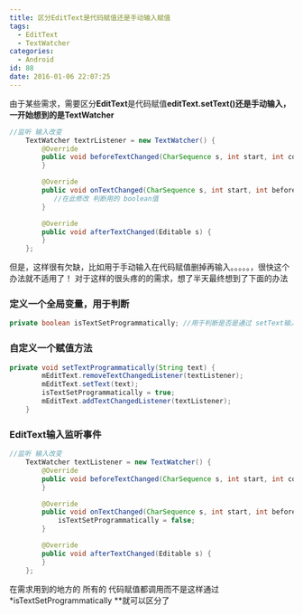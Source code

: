 ```yaml
---
title: 区分EditText是代码赋值还是手动输入赋值
tags:
  - EditText
  - TextWatcher
categories:
  - Android
id: 88
date: 2016-01-06 22:07:25
---
```


由于某些需求，需要区分**EditText**是代码赋值**editText.setText()**还是手动输入，一开始想到的是**TextWatcher**

```java
//监听 输入改变
    TextWatcher textrListener = new TextWatcher() {
        @Override
        public void beforeTextChanged(CharSequence s, int start, int count, int after) {
        }

        @Override
        public void onTextChanged(CharSequence s, int start, int before, int count) {
           //在此修改 判断用的 boolean值
        }

        @Override
        public void afterTextChanged(Editable s) {
        }
    };
```

但是，这样很有欠缺，比如用于手动输入在代码赋值删掉再输入。。。。。，很快这个办法就不适用了！
对于这样的很头疼的的需求，想了半天最终想到了下面的办法

### 定义一个全局变量，用于判断

```java
private boolean isTextSetProgrammatically; //用于判断是否是通过 setText输入的

```
### 自定义一个赋值方法

```java
private void setTextProgrammatically(String text) {
        mEditText.removeTextChangedListener(textListener);
        mEditText.setText(text);
        isTextSetProgrammatically = true;
        mEditText.addTextChangedListener(textListener);
    }

```

### EditText输入监听事件

```java
//监听 输入改变
    TextWatcher textListener = new TextWatcher() {
        @Override
        public void beforeTextChanged(CharSequence s, int start, int count, int after) {
        }

        @Override
        public void onTextChanged(CharSequence s, int start, int before, int count) {
            isTextSetProgrammatically = false;
        }

        @Override
        public void afterTextChanged(Editable s) {
        }
    };

```

在需求用到的地方的 所有的 代码赋值都调用而不是这样通过*isTextSetProgrammatically **就可以区分了


